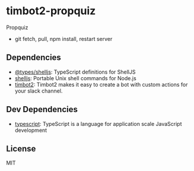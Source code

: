 # timbot2-propquiz 

Propquiz
- git fetch, pull, npm install, restart server


## Dependencies

- [@types/shelljs](https://www.github.com/DefinitelyTyped/DefinitelyTyped.git): TypeScript definitions for ShellJS
- [shelljs](https://github.com/shelljs/shelljs): Portable Unix shell commands for Node.js
- [timbot2](https://github.com/tmitim/timbot2): Timbot2 makes it easy to create a bot with custom actions for your slack channel.

## Dev Dependencies

- [typescript](https://github.com/Microsoft/TypeScript): TypeScript is a language for application scale JavaScript development


## License

MIT
